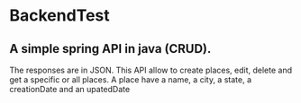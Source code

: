# BackendTest

## A simple spring API in java (CRUD). 

The responses are in JSON. This API allow to create places, edit, delete and get a specific or all places. A place have a name, a city, a state, a creationDate and an upatedDate
